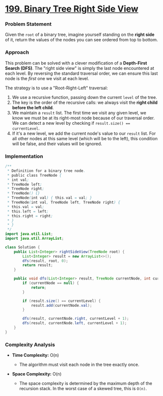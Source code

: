 # <a href="https://leetcode.com/problems/binary-tree-right-side-view/" target="_blank">199. Binary Tree Right Side View</a>

### Problem Statement
Given the `root` of a binary tree, imagine yourself standing on the **right side** of it, return the values of the nodes you can see ordered from top to bottom.

### Approach
This problem can be solved with a clever modification of a **Depth-First Search (DFS)**. The "right side view" is simply the last node encountered at each level. By reversing the standard traversal order, we can ensure this last node is the *first* one we visit at each level.

The strategy is to use a "Root-Right-Left" traversal:
1.  We use a recursive function, passing down the current `level` of the tree.
2.  The key is the order of the recursive calls: we always visit the **right child before the left child**.
3.  We maintain a `result` list. The first time we visit any given level, we know we must be at its right-most node because of our traversal order. We can detect a new level by checking if `result.size() == currentLevel`.
4.  If it's a new level, we add the current node's value to our `result` list. For all other nodes at this same level (which will be to the left), this condition will be false, and their values will be ignored.

### Implementation
```java
/**
 * Definition for a binary tree node.
 * public class TreeNode {
 * int val;
 * TreeNode left;
 * TreeNode right;
 * TreeNode() {}
 * TreeNode(int val) { this.val = val; }
 * TreeNode(int val, TreeNode left, TreeNode right) {
 * this.val = val;
 * this.left = left;
 * this.right = right;
 * }
 * }
 */
import java.util.List;
import java.util.ArrayList;

class Solution {
    public List<Integer> rightSideView(TreeNode root) {
        List<Integer> result = new ArrayList<>();
        dfs(result, root, 0);
        return result;
    }

    public void dfs(List<Integer> result, TreeNode currentNode, int currentLevel){
        if (currentNode == null) {
            return;
        }

        if (result.size() == currentLevel) {
            result.add(currentNode.val);
        }

        dfs(result, currentNode.right, currentLevel + 1);
        dfs(result, currentNode.left, currentLevel + 1);
    }
}
``` 

### Complexity Analysis
-   **Time Complexity:** O(n)
    -   The algorithm must visit each node in the tree exactly once.

-   **Space Complexity:** O(n)
    -   The space complexity is determined by the maximum depth of the recursion stack. In the worst case of a skewed tree, this is `O(n)`.
